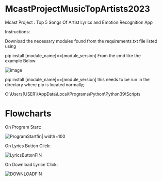 # McastProjectMusicTopArtists2023
Mcast Project :  Top 5 Songs Of Artist Lyrics and Emotion Recognition App

Instructions:

Download the necessary modules found from the requirements.txt file listed using

pip install [module_name]==[module_version] From the cmd like the example Below

![image](https://user-images.githubusercontent.com/98620837/235660607-70f2b877-b1f3-43ec-8b1c-76ffffbd50d6.png)


pip install [module_name]==[module_version] this needs to be run in the directory where pip is located normally;


C:\Users\[USER]\AppData\Local\Programs\Python\Python39\Scripts

# Flowcharts
On Program Start:

![ProgramStartfin](https://user-images.githubusercontent.com/98620837/235661574-14651f58-8519-403f-aebb-538a4e60c23c.png)| width=100

On Lyrics Button Click:

![LyricsButtonFIN](https://user-images.githubusercontent.com/98620837/235661649-d7051f0b-3ae4-4c23-8756-73376232df3e.png)

On Download Lyrice Click:

![DOWNLOADFIN](https://user-images.githubusercontent.com/98620837/235661709-a57a2ee2-357d-48a1-bdc6-dd4715c41f71.png)

